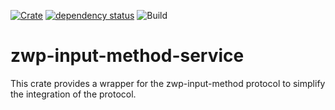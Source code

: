 [![Crate](https://img.shields.io/crates/v/zwp-input-method-service.svg)](https://crates.io/crates/zwp-input-method-service)
[![dependency status](https://deps.rs/repo/github/grelltrier/input_method_service/status.svg)](https://deps.rs/repo/github/grelltrier/input_method_service)
![Build](https://github.com/grelltrier/input_method_service/workflows/Build/badge.svg)

# zwp-input-method-service

This crate provides a wrapper for the zwp-input-method protocol to simplify the integration of the protocol.
